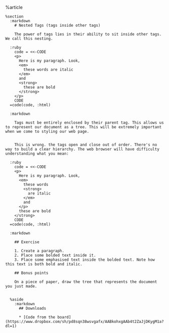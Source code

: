 %article
  
    %section
      :markdown
        # Nested Tags (tags inside other tags)
  
        The power of tags lies in their ability to sit inside other tags. We call this nesting.
  
      :ruby
        code = <<-CODE
        <p>
          Here is my paragraph. Look,
          <em>
            these words are italic
          </em>
          and
          <strong>
            these are bold
          </strong>
        </p>
        CODE
      =code(code, :html)
  
      :markdown
  
        Tags must be entirely enclosed by their parent tag. This allows us to represent our document as a tree. This will be extremely important when we come to styling our web page.
  
  
        This is wrong. the tags open and close out of order. There's no way to build a clear hierarchy. The web browser will have difficulty understanding what you mean:
  
      :ruby
        code = <<-CODE
        <p>
          Here is my paragraph. Look,
          <em>
            these words
            <strong>
              are italic
            </em>
            and
          </p>
          these are bold
        </strong>
        CODE
      =code(code, :html)
  
      :markdown
  
        ## Exercise
  
        1. Create a paragraph.
        2. Place some bolded text inside it.
        3. Place some emphasised text inside the bolded text. Note how this text is both bold and italic.
  
        ## Bonus points
  
        On a piece of paper, draw the tree that represents the document you just made.
  
  
      %aside
        :markdown
          ## Downloads
  
          * [Code from the board](https://www.dropbox.com/sh/pd8sqn38wsvgafx/AABkohxgAAb4t2ZaJjDKygM1a?dl=1)
  
  